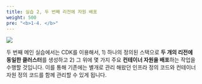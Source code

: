 ```yaml
---
title: 실습 2, 두 번째 리전에 자원 배포
weight: 500
pre: "<b>1-4. </b>"
---
```


![](/images/20-deploy-clusters/intro2.svg)

두 번째 메인 실습에서는 CDK를 이용해서, 1) 하나의 정의된 스택으로 **두 개의 리전에 동일한 클러스터**를 생성하고 2) 그 위에 몇 가지 주요 **컨테이너 자원을 배포**하는 작업을 수행할 것입니다. 이를 통해 기존에는 별개로 관리 해왔던 인프라 정의 코드와 컨테이너 자원 정의 코드를 함께 관리할 수 있게 됩니다.